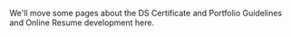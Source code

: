 We'll move some pages about the DS Certificate and Portfolio Guidelines and Online Resume development here.